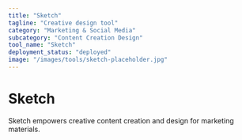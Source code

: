 ```yaml
---
title: "Sketch"
tagline: "Creative design tool"
category: "Marketing & Social Media"
subcategory: "Content Creation Design"
tool_name: "Sketch"
deployment_status: "deployed"
image: "/images/tools/sketch-placeholder.jpg"
---
```


# Sketch

Sketch empowers creative content creation and design for marketing materials.

